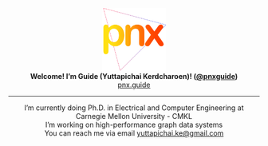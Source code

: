 <div align="center">
  <img src="/logo-og.png" width="128px" />
  <br>
  <strong>Welcome! I’m Guide (Yuttapichai Kerdcharoen)! (<a href="">@pnxguide</a>)</strong>
  <br>
  <a href="https://pnx.guide">pnx.guide</a>
</div>

---

<div align="center">
  I’m currently doing Ph.D. in Electrical and Computer Engineering at Carnegie Mellon University - CMKL
  <br>
  I’m working on high-performance graph data systems
  <br>
  You can reach me via email <a href="mailto:yuttapichai.ke@gmail.com">yuttapichai.ke@gmail.com</a>
</div>

<!---
PnXGUiDE/PnXGUiDE is a ✨ special ✨ repository because its `README.md` (this file) appears on your GitHub profile.
You can click the Preview link to take a look at your changes.
--->
